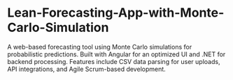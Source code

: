 # Lean-Forecasting-App-with-Monte-Carlo-Simulation
A web-based forecasting tool using Monte Carlo simulations for probabilistic predictions. Built with Angular for an optimized UI and .NET for backend processing. Features include CSV data parsing for user uploads, API integrations, and Agile Scrum-based development.
